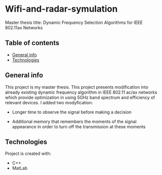 # Wifi-and-radar-symulation
Master thesis title: Dynamic Frequency Selection Algorithms for IEEE 802.11ax Networks

## Table of contents
* [General info](#general-info)
* [Technologies](#technologies)

## General info
This project is my master thesis. This project presents modification into already existing dynamic frequency algorithm in IEEE 802.11 ac/ax networks which provide optimization in using 5GHz band spectrum and efficiency of relevant devices. I added two modyfication:
* Longer time to observe the signal before making a decision

* Additional memory that remembers the moments of the signal appearance in order to turn off the transmission at these moments
	
## Technologies
Project is created with:
* C++
* MatLab 
